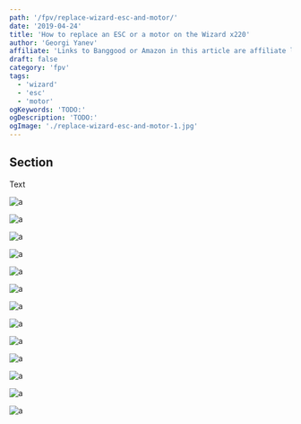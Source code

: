 ```yaml
---
path: '/fpv/replace-wizard-esc-and-motor/'
date: '2019-04-24'
title: 'How to replace an ESC or a motor on the Wizard x220'
author: 'Georgi Yanev'
affiliate: 'Links to Banggood or Amazon in this article are affiliate links and would support the blog if used to make a purchase.'
draft: false
category: 'fpv'
tags:
  - 'wizard'
  - 'esc'
  - 'motor'
ogKeywords: 'TODO:'
ogDescription: 'TODO:'
ogImage: './replace-wizard-esc-and-motor-1.jpg'
---
```


## Section

Text

![a](replace-wizard-esc-and-motor-1.jpg)

![a](replace-wizard-esc-and-motor-2.jpg)

![a](replace-wizard-esc-and-motor-3.jpg)

![a](replace-wizard-esc-and-motor-4.jpg)

![a](replace-wizard-esc-and-motor-5.jpg)

![a](replace-wizard-esc-and-motor-6.jpg)

![a](replace-wizard-esc-and-motor-7.jpg)

![a](replace-wizard-esc-and-motor-8.jpg)

![a](replace-wizard-esc-and-motor-9.jpg)

![a](replace-wizard-esc-and-motor-10.jpg)

![a](replace-wizard-esc-and-motor-11.jpg)

![a](replace-wizard-esc-and-motor-12.jpg)

![a](replace-wizard-esc-and-motor-13.jpg)

[0]: Linkslist
